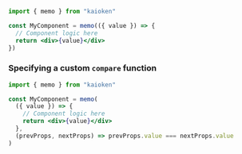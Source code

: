 ```jsx
import { memo } from "kaioken"

const MyComponent = memo(({ value }) => {
  // Component logic here
  return <div>{value}</div>
})
```

### Specifying a custom `compare` function

```jsx
import { memo } from "kaioken"

const MyComponent = memo(
  ({ value }) => {
    // Component logic here
    return <div>{value}</div>
  },
  (prevProps, nextProps) => prevProps.value === nextProps.value
)
```

